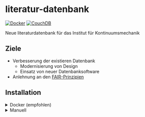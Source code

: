 # literatur-datenbank

[![Docker](https://github.com/j0hax/literatur-datenbank/actions/workflows/docker-publish.yml/badge.svg)](https://github.com/j0hax/literatur-datenbank/actions/workflows/docker-publish.yml)
[![CouchDB](https://img.shields.io/badge/Apache%20CouchDB-EA2328?logo=apachecouchdb)](https://couchdb.apache.org/)

Neue literaturdatenbank für das Institut für Kontinuumsmechanik

## Ziele

- Verbesserung der existieren Datenbank
  - Modernisierung von Design
  - Einsatz von neuer Datenbanksoftware
- Anlehnung an den [FAIR-Prinzipien](FAIR.md)

## Installation

<details>
<summary>Docker (empfohlen)</summary>
<br>

Die Literaturdatenbank samt Datenbank wird am einfachsten mit [Docker Compose](https://docs.docker.com/compose/) installiert. Eine [Referenzdatei](/docker-compose.yaml) ist vorhanden.

</details>

<details>
<summary>Manuell</summary>
<br>

Die Webapplikation basiert auf den traditionellen LAMP-Stack.

Nachdem das Repository geklont wurde muss noch `composer install` ausgeführt werden, um alle Abhängigkeiten zu installieren.

</details>
